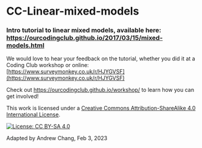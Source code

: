 # CC-Linear-mixed-models

### Intro tutorial to linear mixed models, available here: https://ourcodingclub.github.io/2017/03/15/mixed-models.html

We would love to hear your feedback on the tutorial, whether you did it at a Coding Club workshop or online: 
[https://www.surveymonkey.co.uk/r/HJYGVSF](https://www.surveymonkey.co.uk/r/HJYGVSF)

Check out https://ourcodingclub.github.io/workshop/ to learn how you can get involved!

This work is licensed under a [Creative Commons Attribution-ShareAlike 4.0 International License](https://creativecommons.org/licenses/by-sa/4.0/).

[![License: CC BY-SA 4.0](https://licensebuttons.net/l/by-sa/4.0/80x15.png)](https://creativecommons.org/licenses/by-sa/4.0/)

Adapted by Andrew Chang, Feb 3, 2023